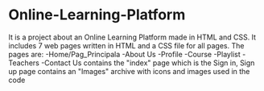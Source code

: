 # Online-Learning-Platform
It is a project about an Online Learning Platform made in HTML and CSS.
It includes 7 web pages written in HTML and a CSS file for all pages.
The pages are: 
-Home/Pag_Principala 
-About Us 
-Profile 
-Course 
-Playlist 
-Teachers 
-Contact Us
contains the "index" page which is the Sign in, Sign up page
contains an "Images" archive with icons and images used in the code


